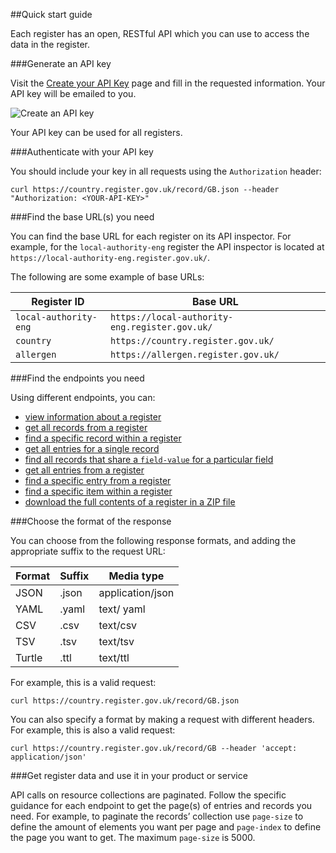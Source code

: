 ##Quick start guide

Each register has an open, RESTful API which you can use to access the data in the register. 

###Generate an API key 

Visit the [Create your API Key](https://registers-trial.service.gov.uk/api_users/new) page and fill in the requested information. Your API key will be emailed to you. 

![](./images/create_an_api_key.png?raw=true "Create an API key")

Your API key can be used for all registers. 

###Authenticate with your API key

You should include your key in all requests using the `Authorization` header:

```
curl https://country.register.gov.uk/record/GB.json --header "Authorization: <YOUR-API-KEY>"
```

###Find the base URL(s) you need

You can find the base URL for each register on its API inspector. For example, for the `local-authority-eng` register the API inspector is located at `https://local-authority-eng.register.gov.uk/`. 

The following are some example of base URLs:

| Register ID | Base URL |
|----------|----------|
| `local-authority-eng`     | `https://local-authority-eng.register.gov.uk/`|
| `country` | `https://country.register.gov.uk/` |
| `allergen`  | `https://allergen.register.gov.uk/` |

###Find the endpoints you need 

Using different endpoints, you can:

* [view information about a register](#get-register) 
* [get all records from a register](#get-records) 
* [find a specific record within a register](#get-record-field-value) 
* [get all entries for a single record](#get-record-field-value-entries) 
* [find all records that share a `field-value` for a particular field](#get-records-field-name-field-value) 
* [get all entries from a register](#get-entries)
* [find a specific entry from a register](#get-entry-entry-number)
* [find a specific item within a register](#get-item-item-hash)
* [download the full contents of a register in a ZIP file](#get-download-register) 

###Choose the format of the response

You can choose from the following response formats, and adding the appropriate suffix to the request URL:

| Format | Suffix | Media type |
|--------|--------|------------|
| JSON | .json | application/json |
| YAML | .yaml | text/ yaml |
| CSV | .csv | text/csv |
| TSV | .tsv | text/tsv |
| Turtle | .ttl | text/ttl |

For example, this is a valid request: 

```
curl https://country.register.gov.uk/record/GB.json
```

You can also specify a format by making a request with different headers. For example, this is also a valid request:

```
curl https://country.register.gov.uk/record/GB --header 'accept: application/json'
```

###Get register data and use it in your product or service

API calls on resource collections are paginated. Follow the specific guidance for each endpoint to get the page(s) of entries and records you need. For example, to paginate the records’ collection use `page-size` to define the amount of elements you want per page and `page-index` to define the page you want to get. The maximum `page-size` is 5000.


